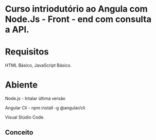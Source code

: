 # Curso intriodutório ao Angula com Node.Js - Front - end com consulta a API.

# Requisitos
HTML Básico, JavaScript Básico.

# Abiente

Node.js - Intalar última versão

Angular Cli - npm install -g @angular/cli

Visual Stúdio Code.

## Conceito


